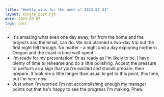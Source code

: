 ```yaml
---
title: "Weekly wins for the week of 2023 07 31"
layout: single_post.njk
date: 2023-08-07
tags: post
---
```

- It's amazing what even one day away, far from the home and the projects and the email, can do. We had planned a two-day trip but the first night fell through. No matter – a night and a day exploring northern Oregon and the coast is time well-spent.
- I'm ready for my presentation! Or as ready as I'm likely to be. I have plenty of time to rehearse and do a little polishing. Accept the pressure to perform as a sign that you're excited and should prepare, then prepare. It took me a little longer than usual to get to this point, this time, but I'm here now.
- Just when I'm worried I'm not accomplishing enough my manager points out that he's happy to see the progress I'm making. Phew.
